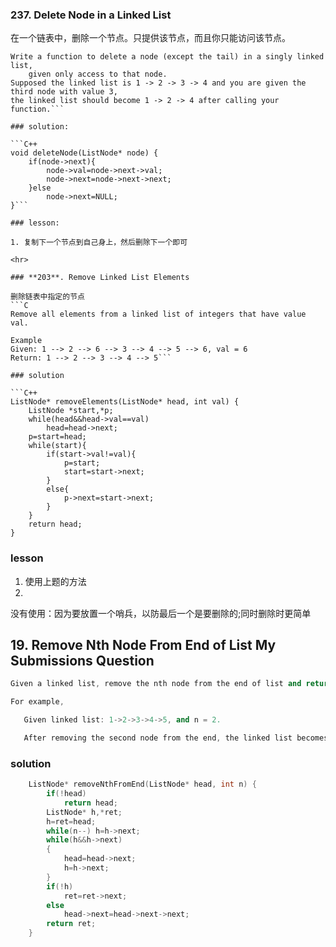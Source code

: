 
### **237.** Delete Node in a Linked List

在一个链表中，删除一个节点。只提供该节点，而且你只能访问该节点。
```
Write a function to delete a node (except the tail) in a singly linked list, 
    given only access to that node.
Supposed the linked list is 1 -> 2 -> 3 -> 4 and you are given the third node with value 3, 
the linked list should become 1 -> 2 -> 4 after calling your function.```

### solution:

```C++
void deleteNode(ListNode* node) {
    if(node->next){
        node->val=node->next->val;
        node->next=node->next->next;
    }else
        node->next=NULL;
}```

### lesson:

1. 复制下一个节点到自己身上，然后删除下一个即可

<hr>

### **203**. Remove Linked List Elements

删除链表中指定的节点
```C
Remove all elements from a linked list of integers that have value val.

Example
Given: 1 --> 2 --> 6 --> 3 --> 4 --> 5 --> 6, val = 6
Return: 1 --> 2 --> 3 --> 4 --> 5```

### solution

```C++
ListNode* removeElements(ListNode* head, int val) {
    ListNode *start,*p;
    while(head&&head->val==val)
        head=head->next;
    p=start=head;
    while(start){
        if(start->val!=val){
            p=start;
            start=start->next;
        }
        else{
            p->next=start->next;
        }
    }
    return head;
}
```

### lesson


1. 使用上题的方法
1. 
没有使用：因为要放置一个哨兵，以防最后一个是要删除的;同时删除时更简单

## 19. Remove Nth Node From End of List My Submissions Question
```C++
Given a linked list, remove the nth node from the end of list and return its head.

For example,

   Given linked list: 1->2->3->4->5, and n = 2.

   After removing the second node from the end, the linked list becomes 1->2->3->5.
   ```
 ### solution
```C++
    ListNode* removeNthFromEnd(ListNode* head, int n) {
        if(!head)     
            return head;
        ListNode* h,*ret;
        h=ret=head;
        while(n--) h=h->next;
        while(h&&h->next)
        {
            head=head->next;
            h=h->next;
        }
        if(!h)
            ret=ret->next;
        else
            head->next=head->next->next;
        return ret;
    }
```
